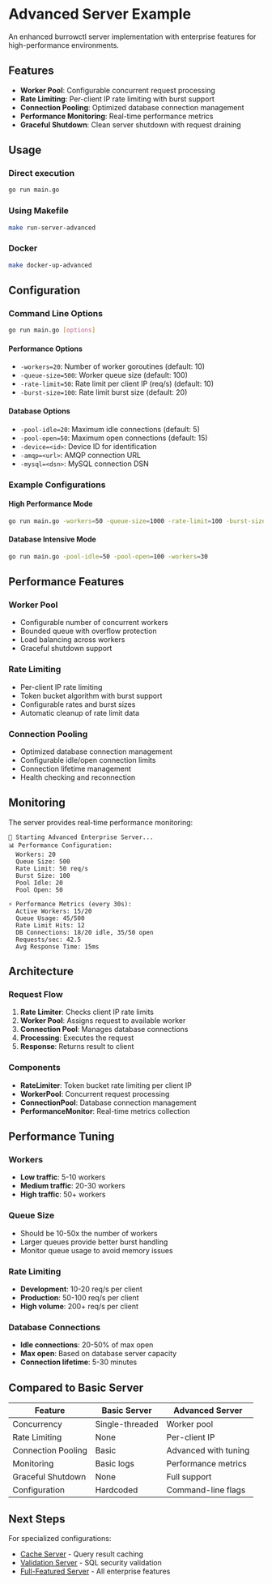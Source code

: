 # Advanced Server Example

An enhanced burrowctl server implementation with enterprise features for high-performance environments.

## Features

- **Worker Pool**: Configurable concurrent request processing
- **Rate Limiting**: Per-client IP rate limiting with burst support
- **Connection Pooling**: Optimized database connection management
- **Performance Monitoring**: Real-time performance metrics
- **Graceful Shutdown**: Clean server shutdown with request draining

## Usage

### Direct execution
```bash
go run main.go
```

### Using Makefile
```bash
make run-server-advanced
```

### Docker
```bash
make docker-up-advanced
```

## Configuration

### Command Line Options

```bash
go run main.go [options]
```

#### Performance Options
- `-workers=20`: Number of worker goroutines (default: 10)
- `-queue-size=500`: Worker queue size (default: 100)
- `-rate-limit=50`: Rate limit per client IP (req/s) (default: 10)
- `-burst-size=100`: Rate limit burst size (default: 20)

#### Database Options
- `-pool-idle=20`: Maximum idle connections (default: 5)
- `-pool-open=50`: Maximum open connections (default: 15)
- `-device=<id>`: Device ID for identification
- `-amqp=<url>`: AMQP connection URL
- `-mysql=<dsn>`: MySQL connection DSN

### Example Configurations

#### High Performance Mode
```bash
go run main.go -workers=50 -queue-size=1000 -rate-limit=100 -burst-size=200
```

#### Database Intensive Mode
```bash
go run main.go -pool-idle=50 -pool-open=100 -workers=30
```

## Performance Features

### Worker Pool
- Configurable number of concurrent workers
- Bounded queue with overflow protection
- Load balancing across workers
- Graceful shutdown support

### Rate Limiting
- Per-client IP rate limiting
- Token bucket algorithm with burst support
- Configurable rates and burst sizes
- Automatic cleanup of rate limit data

### Connection Pooling
- Optimized database connection management
- Configurable idle/open connection limits
- Connection lifetime management
- Health checking and reconnection

## Monitoring

The server provides real-time performance monitoring:

```
🚀 Starting Advanced Enterprise Server...
📊 Performance Configuration:
  Workers: 20
  Queue Size: 500
  Rate Limit: 50 req/s
  Burst Size: 100
  Pool Idle: 20
  Pool Open: 50

⚡ Performance Metrics (every 30s):
  Active Workers: 15/20
  Queue Usage: 45/500
  Rate Limit Hits: 12
  DB Connections: 18/20 idle, 35/50 open
  Requests/sec: 42.5
  Avg Response Time: 15ms
```

## Architecture

### Request Flow
1. **Rate Limiter**: Checks client IP rate limits
2. **Worker Pool**: Assigns request to available worker
3. **Connection Pool**: Manages database connections
4. **Processing**: Executes the request
5. **Response**: Returns result to client

### Components
- **RateLimiter**: Token bucket rate limiting per client IP
- **WorkerPool**: Concurrent request processing
- **ConnectionPool**: Database connection management
- **PerformanceMonitor**: Real-time metrics collection

## Performance Tuning

### Workers
- **Low traffic**: 5-10 workers
- **Medium traffic**: 20-30 workers
- **High traffic**: 50+ workers

### Queue Size
- Should be 10-50x the number of workers
- Larger queues provide better burst handling
- Monitor queue usage to avoid memory issues

### Rate Limiting
- **Development**: 10-20 req/s per client
- **Production**: 50-100 req/s per client
- **High volume**: 200+ req/s per client

### Database Connections
- **Idle connections**: 20-50% of max open
- **Max open**: Based on database server capacity
- **Connection lifetime**: 5-30 minutes

## Compared to Basic Server

| Feature | Basic Server | Advanced Server |
|---------|-------------|-----------------|
| Concurrency | Single-threaded | Worker pool |
| Rate Limiting | None | Per-client IP |
| Connection Pooling | Basic | Advanced with tuning |
| Monitoring | Basic logs | Performance metrics |
| Graceful Shutdown | None | Full support |
| Configuration | Hardcoded | Command-line flags |

## Next Steps

For specialized configurations:
- [Cache Server](cache-server/README.md) - Query result caching
- [Validation Server](validation-server/README.md) - SQL security validation
- [Full-Featured Server](full-featured-server/README.md) - All enterprise features